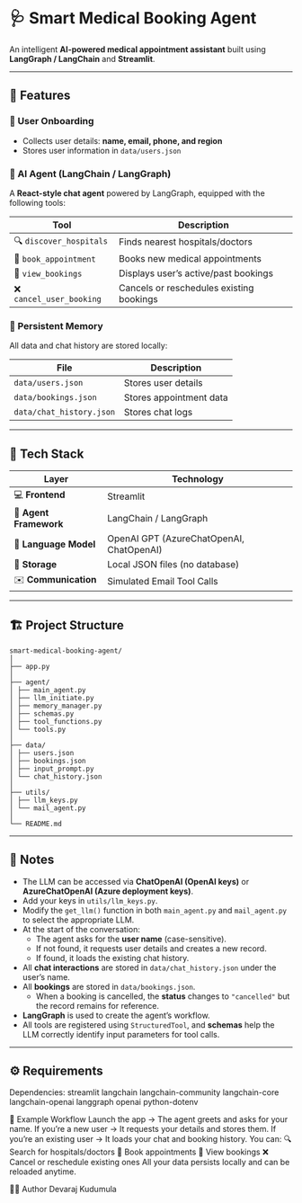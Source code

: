 # 🩺 Smart Medical Booking Agent

An intelligent **AI-powered medical appointment assistant** built using **LangGraph / LangChain** and **Streamlit**.

---

## 🚀 Features

### 👤 User Onboarding  
- Collects user details: **name, email, phone, and region**  
- Stores user information in `data/users.json`

### 🧠 AI Agent (LangChain / LangGraph)  
A **React-style chat agent** powered by LangGraph, equipped with the following tools:

| Tool | Description |
|------|--------------|
| 🔍 `discover_hospitals` | Finds nearest hospitals/doctors |
| 📅 `book_appointment` | Books new medical appointments |
| 📖 `view_bookings` | Displays user’s active/past bookings |
| ❌ `cancel_user_booking` | Cancels or reschedules existing bookings |

### 💾 Persistent Memory  
All data and chat history are stored locally:

| File | Description |
|------|--------------|
| `data/users.json` | Stores user details |
| `data/bookings.json` | Stores appointment data |
| `data/chat_history.json` | Stores chat logs |

---

## 🧰 Tech Stack

| Layer | Technology |
|-------|-------------|
| 💻 **Frontend** | Streamlit |
| 🧠 **Agent Framework** | LangChain / LangGraph |
| 🧩 **Language Model** | OpenAI GPT (AzureChatOpenAI, ChatOpenAI) |
| 📂 **Storage** | Local JSON files (no database) |
| ✉️ **Communication** | Simulated Email Tool Calls |

---

## 🏗️ Project Structure
```
smart-medical-booking-agent/
│
├── app.py
│
├── agent/
│ ├── main_agent.py
│ ├── llm_initiate.py
│ ├── memory_manager.py
│ ├── schemas.py
│ ├── tool_functions.py
│ └── tools.py
│
├── data/
│ ├── users.json
│ ├── bookings.json
│ ├── input_prompt.py
│ └── chat_history.json
│
├── utils/
│ ├── llm_keys.py
│ └── mail_agent.py
│
└── README.md
```

---

## 🧩 Notes

- The LLM can be accessed via **ChatOpenAI (OpenAI keys)** or **AzureChatOpenAI (Azure deployment keys)**.  
- Add your keys in `utils/llm_keys.py`.  
- Modify the `get_llm()` function in both `main_agent.py` and `mail_agent.py` to select the appropriate LLM.  
- At the start of the conversation:
  - The agent asks for the **user name** (case-sensitive).  
  - If not found, it requests user details and creates a new record.  
  - If found, it loads the existing chat history.
- All **chat interactions** are stored in `data/chat_history.json` under the user’s name.  
- All **bookings** are stored in `data/bookings.json`.  
  - When a booking is cancelled, the **status** changes to `"cancelled"` but the record remains for reference.  
- **LangGraph** is used to create the agent’s workflow.  
- All tools are registered using `StructuredTool`, and **schemas** help the LLM correctly identify input parameters for tool calls.

---

## ⚙️ Requirements

Dependencies:
streamlit
langchain
langchain-community
langchain-core
langchain-openai
langgraph
openai
python-dotenv


🧠 Example Workflow
Launch the app → The agent greets and asks for your name.
If you’re a new user → It requests your details and stores them.
If you’re an existing user → It loads your chat and booking history.
You can:
🔍 Search for hospitals/doctors
📅 Book appointments
📖 View bookings
❌ Cancel or reschedule existing ones
All your data persists locally and can be reloaded anytime.

🧑‍💻 Author
Devaraj Kudumula

